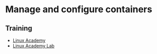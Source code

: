 # Manage and configure containers

## Training
* [Linux Academy](https://linuxacademy.com/cp/courses/lesson/course/5415/lesson/12/module/428)
* [Linux Academy Lab](https://app.linuxacademy.com/hands-on-labs/fc9e4c72-c3ed-450f-9fb4-c6d3e28f13fd?redirect_uri=https://linuxacademy.com/cp/modules/view/id/428)